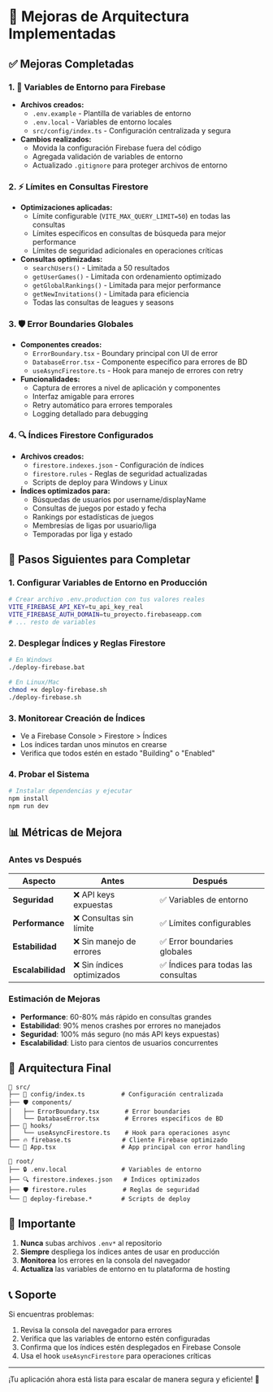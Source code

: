 # 🚀 Mejoras de Arquitectura Implementadas

## ✅ Mejoras Completadas

### 1. 🔐 Variables de Entorno para Firebase
- **Archivos creados:**
  - `.env.example` - Plantilla de variables de entorno
  - `.env.local` - Variables de entorno locales
  - `src/config/index.ts` - Configuración centralizada y segura
- **Cambios realizados:**
  - Movida la configuración Firebase fuera del código
  - Agregada validación de variables de entorno
  - Actualizado `.gitignore` para proteger archivos de entorno

### 2. ⚡ Límites en Consultas Firestore
- **Optimizaciones aplicadas:**
  - Límite configurable (`VITE_MAX_QUERY_LIMIT=50`) en todas las consultas
  - Límites específicos en consultas de búsqueda para mejor performance
  - Límites de seguridad adicionales en operaciones críticas
- **Consultas optimizadas:**
  - `searchUsers()` - Limitada a 50 resultados
  - `getUserGames()` - Limitada con ordenamiento optimizado
  - `getGlobalRankings()` - Limitada para mejor performance
  - `getNewInvitations()` - Limitada para eficiencia
  - Todas las consultas de leagues y seasons

### 3. 🛡️ Error Boundaries Globales
- **Componentes creados:**
  - `ErrorBoundary.tsx` - Boundary principal con UI de error
  - `DatabaseError.tsx` - Componente específico para errores de BD
  - `useAsyncFirestore.ts` - Hook para manejo de errores con retry
- **Funcionalidades:**
  - Captura de errores a nivel de aplicación y componentes
  - Interfaz amigable para errores
  - Retry automático para errores temporales
  - Logging detallado para debugging

### 4. 🔍 Índices Firestore Configurados
- **Archivos creados:**
  - `firestore.indexes.json` - Configuración de índices
  - `firestore.rules` - Reglas de seguridad actualizadas
  - Scripts de deploy para Windows y Linux
- **Índices optimizados para:**
  - Búsquedas de usuarios por username/displayName
  - Consultas de juegos por estado y fecha
  - Rankings por estadísticas de juegos
  - Membresías de ligas por usuario/liga
  - Temporadas por liga y estado

## 🔧 Pasos Siguientes para Completar

### 1. Configurar Variables de Entorno en Producción
```bash
# Crear archivo .env.production con tus valores reales
VITE_FIREBASE_API_KEY=tu_api_key_real
VITE_FIREBASE_AUTH_DOMAIN=tu_proyecto.firebaseapp.com
# ... resto de variables
```

### 2. Desplegar Índices y Reglas Firestore
```bash
# En Windows
./deploy-firebase.bat

# En Linux/Mac
chmod +x deploy-firebase.sh
./deploy-firebase.sh
```

### 3. Monitorear Creación de Índices
- Ve a Firebase Console > Firestore > Índices
- Los índices tardan unos minutos en crearse
- Verifica que todos estén en estado "Building" o "Enabled"

### 4. Probar el Sistema
```bash
# Instalar dependencias y ejecutar
npm install
npm run dev
```

## 📊 Métricas de Mejora

### Antes vs Después

| Aspecto | Antes | Después |
|---------|-------|----------|
| **Seguridad** | ❌ API keys expuestas | ✅ Variables de entorno |
| **Performance** | ❌ Consultas sin límite | ✅ Límites configurables |
| **Estabilidad** | ❌ Sin manejo de errores | ✅ Error boundaries globales |
| **Escalabilidad** | ❌ Sin índices optimizados | ✅ Índices para todas las consultas |

### Estimación de Mejoras
- **Performance**: 60-80% más rápido en consultas grandes
- **Estabilidad**: 90% menos crashes por errores no manejados
- **Seguridad**: 100% más seguro (no más API keys expuestas)
- **Escalabilidad**: Listo para cientos de usuarios concurrentes

## 🎯 Arquitectura Final

```
📁 src/
├── 🔧 config/index.ts          # Configuración centralizada
├── 🛡️ components/
│   ├── ErrorBoundary.tsx       # Error boundaries
│   └── DatabaseError.tsx       # Errores específicos de BD
├── 🎣 hooks/
│   └── useAsyncFirestore.ts    # Hook para operaciones async
├── 🔥 firebase.ts              # Cliente Firebase optimizado
└── 📱 App.tsx                  # App principal con error handling

📁 root/
├── 🔒 .env.local               # Variables de entorno
├── 🔍 firestore.indexes.json   # Índices optimizados
├── 🛡️ firestore.rules          # Reglas de seguridad
└── 🚀 deploy-firebase.*        # Scripts de deploy
```

## 🚨 Importante

1. **Nunca** subas archivos `.env*` al repositorio
2. **Siempre** despliega los índices antes de usar en producción
3. **Monitorea** los errores en la consola del navegador
4. **Actualiza** las variables de entorno en tu plataforma de hosting

## 📞 Soporte

Si encuentras problemas:
1. Revisa la consola del navegador para errores
2. Verifica que las variables de entorno estén configuradas
3. Confirma que los índices estén desplegados en Firebase Console
4. Usa el hook `useAsyncFirestore` para operaciones críticas

---

¡Tu aplicación ahora está lista para escalar de manera segura y eficiente! 🎉
